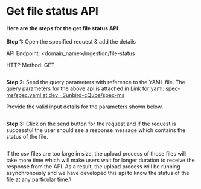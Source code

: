 # Get file status API

#### Here are the steps for the get file status API

**Step 1:**  Open the specified request & add the details

API Endpoint: \<domain\_name>/ingestion/file-status

HTTP Method: GET&#x20;

<figure><img src="https://lh6.googleusercontent.com/2mo-a6hRB01iXeJERI76ZtsT1Vw5SK1gT9BJ8P4oFp_a0ahdOJY0N6X-xyBizr6SUxsfF3XlkHYoGhy17GHhLzinHp-_oTCqTg0YQAgevh6noSBK15zhYyWhNgJCdjPDZ-ZOx6hFGMcoldE7drudMv4" alt=""><figcaption></figcaption></figure>

**Step 2:** Send the query parameters with reference to the YAML file. The query parameters for the above api is attached in  Link for yaml:  [ spec-ms/spec.yaml at dev · Sunbird-cQube/spec-ms](https://github.com/Sunbird-cQube/spec-ms/blob/dev/spec.yaml)

Provide the valid input details for the parameters shown below.

<figure><img src="https://lh4.googleusercontent.com/TgsJXYCXs1XmNr3lBHZklJCukt0HoGTpADliB9stGX_HGPVkS05cuYD1ZeyaWP4Y1_oGqvrKQtc1iz5zTJxkHwZA3T0PV-8cB2Hlyj8iR-04HVnLWEJIN9LbA8G2zVGC75EIeCaO5f4Ek2ldErey-sE" alt=""><figcaption></figcaption></figure>

**Step 3:** Click on the send button for the request and if the request is successful the user should see a response message which contains the status of the file.

<figure><img src="https://lh6.googleusercontent.com/JtKc_052YB5zo2WNvIr-HEF0iUH3UD370b2wEENX3NSHORfdRWyfjzTcV57WMkHu0N6e6Kh29CRTDg_sPNQbHSdlNwCUYJmkbj9YEjVg-XFR8ZHA3CbIF5Gv1VvS_qxYMhghuHZXMhBb-Kn_O45uerA" alt=""><figcaption></figcaption></figure>

If the csv files are too large in size, the upload process of those files will take more time which will make users wait for longer duration to receive the response from the API. As a result, the upload process will be running asynchronously and we have developed this api to know the status of the file at any particular time.\
